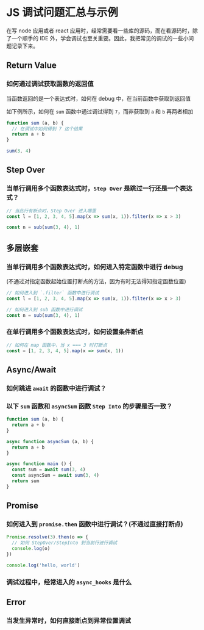 # JS 调试问题汇总与示例

在写 node 应用或者 react 应用时，经常需要看一些库的源码，而在看源码时，除了一个顺手的 IDE 外，学会调试也至关重要。因此，我把常见的调试的一些小问题记录下来。

<!--more-->

## Return Value

### 如何通过调试获取函数的返回值

当函数返回的是一个表达式时，如何在 debug 中，在当前函数中获取到返回值

如下例所示，如何在 `sum` 函数中通过调试得到 `7`，而非获取到 `a` 和 `b` 再两者相加

```javascript
function sum (a, b) {
  // 在调试中如何得到 7 这个结果
  return a + b
}

sum(3, 4)
```

## Step Over

### 当单行调用多个函数表达式时，`Step Over` 是跳过一行还是一个表达式？

```javascript
// 当此行有断点时，Step Over 进入哪里
const l = [1, 2, 3, 4, 5].map(x => sum(x, 1)).filter(x => x > 3)

const n = sub(sum(3, 4), 1)
```

## 多层嵌套

### 当单行调用多个函数表达式时，如何进入特定函数中进行 debug

(不通过对指定函数起始位置打断点的方法，因为有时无法得知指定函数位置)

```javascript
// 如何进入到 `.filter` 函数中进行调试
const l = [1, 2, 3, 4, 5].map(x => sum(x, 1)).filter(x => x > 3)

// 如何进入到 sub 函数中进行调试
const n = sub(sum(3, 4), 1)
```

### 在单行调用多个函数表达式时，如何设置条件断点

```javascript
// 如何在 map 函数中，当 x === 3 时打断点
const = [1, 2, 3, 4, 5].map(x => sum(x, 1))
```

## Async/Await

### 如何跳进 `await` 的函数中进行调试？

### 以下 `sum` 函数和 `asyncSum` 函数 `Step Into` 的步骤是否一致？

```javascript
function sum (a, b) {
  return a + b
}

async function asyncSum (a, b) {
  return a + b
}

async function main () {
  const sum = await sum(3, 4)
  const asyncSum = await sum(3, 4)
  return sum
}
```

## Promise

### 如何进入到 `promise.then` 函数中进行调试？(不通过直接打断点)

```javascript
Promise.resolve(3).then(o => {
  // 如何 StepOver/StepInto 到当前行进行调试
  console.log(o)
})

console.log('hello, world')
```

### 调试过程中，经常进入的 `async_hooks` 是什么

## Error

### 当发生异常时，如何直接断点到异常位置调试
